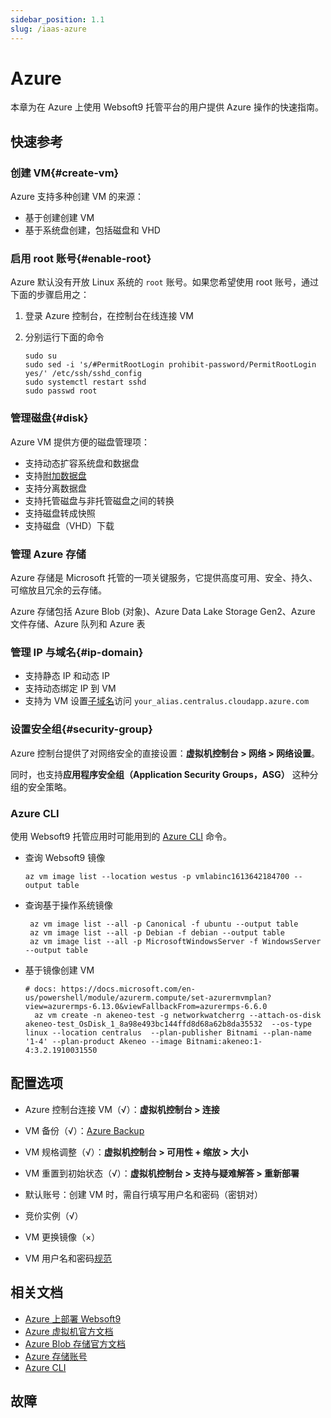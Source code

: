 ```yaml
---
sidebar_position: 1.1
slug: /iaas-azure
---
```


# Azure

本章为在 Azure 上使用 Websoft9 托管平台的用户提供 Azure 操作的快速指南。

## 快速参考

### 创建 VM{#create-vm}

Azure 支持多种创建 VM 的来源：

- 基于创建创建 VM
- 基于系统盘创建，包括磁盘和 VHD

### 启用 root 账号{#enable-root}

Azure 默认没有开放 Linux 系统的 `root` 账号。如果您希望使用 root 账号，通过下面的步骤启用之：

1. 登录 Azure 控制台，在控制台在线连接 VM

2. 分别运行下面的命令
    ```
    sudo su
    sudo sed -i 's/#PermitRootLogin prohibit-password/PermitRootLogin yes/' /etc/ssh/sshd_config
    sudo systemctl restart sshd
    sudo passwd root
    ```

### 管理磁盘{#disk}

Azure VM 提供方便的磁盘管理项：

- 支持动态扩容系统盘和数据盘
- 支持[附加数据盘](https://learn.microsoft.com/zh-cn/azure/virtual-machines/linux/attach-disk-portal#connect-to-the-linux-vm-to-mount-the-new-disk)
- 支持分离数据盘
- 支持托管磁盘与非托管磁盘之间的转换
- 支持磁盘转成快照
- 支持磁盘（VHD）下载

### 管理 Azure 存储

Azure 存储是 Microsoft 托管的一项关键服务，它提供高度可用、安全、持久、可缩放且冗余的云存储。    

Azure 存储包括 Azure Blob (对象)、Azure Data Lake Storage Gen2、Azure 文件存储、Azure 队列和 Azure 表   

### 管理 IP 与域名{#ip-domain}

- 支持静态 IP 和动态 IP
- 支持动态绑定 IP 到 VM
- 支持为 VM 设置[子域名](https://learn.microsoft.com/en-us/azure/dns/dns-alias)访问 `your_alias.centralus.cloudapp.azure.com`

### 设置安全组{#security-group}

Azure 控制台提供了对网络安全的直接设置：**虚拟机控制台 > 网络 > 网络设置**。

同时，也支持**应用程序安全组（Application Security Groups，ASG）** 这种分组的安全策略。  

### Azure CLI

使用 Websoft9 托管应用时可能用到的 [Azure CLI](https://learn.microsoft.com/zh-cn/cli/azure/what-is-azure-cli) 命令。  

- 查询 Websoft9 镜像

    ```
    az vm image list --location westus -p vmlabinc1613642184700 --output table
    ```

- 查询基于操作系统镜像
   ```
    az vm image list --all -p Canonical -f ubuntu --output table
    az vm image list --all -p Debian -f debian --output table
    az vm image list --all -p MicrosoftWindowsServer -f WindowsServer --output table
   ```

- 基于镜像创建 VM
  ```
  # docs: https://docs.microsoft.com/en-us/powershell/module/azurerm.compute/set-azurermvmplan?view=azurermps-6.13.0&viewFallbackFrom=azurermps-6.6.0
    az vm create -n akeneo-test -g networkwatcherrg --attach-os-disk akeneo-test_OsDisk_1_8a98e493bc144ffd8d68a62b8da35532  --os-type linux --location centralus  --plan-publisher Bitnami --plan-name '1-4' --plan-product Akeneo --image Bitnami:akeneo:1-4:3.2.1910031550
  ```


## 配置选项

- Azure 控制台连接 VM（√）：**虚拟机控制台 > 连接**

- VM 备份（√）：[Azure Backup](https://azure.microsoft.com/en-us/products/backup/)

- VM 规格调整（√）：**虚拟机控制台 > 可用性 + 缩放 > 大小**

- VM 重置到初始状态（√）：**虚拟机控制台 > 支持与疑难解答 > 重新部署**

- 默认账号：创建 VM 时，需自行填写用户名和密码（密钥对）

- 竞价实例（√）

- VM 更换镜像（×）

- VM 用户名和密码[规范](https://learn.microsoft.com/zh-cn/azure/virtual-machines/linux/faq#what-are-the-username-requirements-when-creating-a-vm)


## 相关文档

- [Azure 上部署 Websoft9](./install/azure)
- [Azure 虚拟机官方文档](https://learn.microsoft.com/zh-cn/azure/virtual-machines/)
- [Azure Blob 存储官方文档](https://learn.microsoft.com/zh-cn/azure/storage/blobs/)
- [Azure 存储账号](https://learn.microsoft.com/en-us/azure/storage/common/storage-account-create?tabs=azure-portal)
- [Azure CLI](https://learn.microsoft.com/zh-cn/cli/azure/what-is-azure-cli)


## 故障
